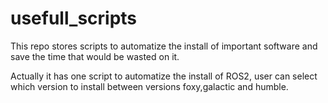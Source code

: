 # usefull_scripts

This repo stores scripts to automatize the install of important software and save the time that would be wasted on it.

Actually it has one script to automatize the install of ROS2, user can select which version to install between versions foxy,galactic and humble. 